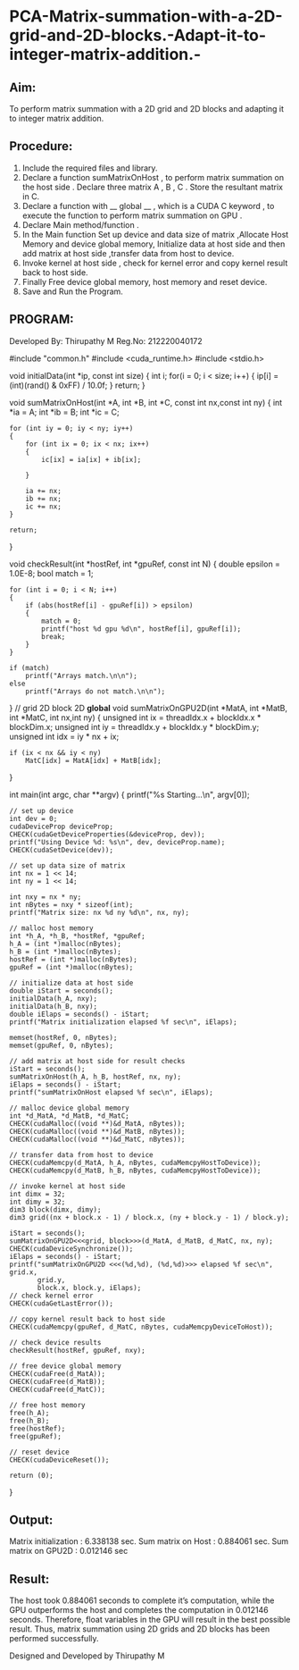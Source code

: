 # PCA-Matrix-summation-with-a-2D-grid-and-2D-blocks.-Adapt-it-to-integer-matrix-addition.-

## Aim:
To perform  matrix summation with a 2D grid and 2D blocks and adapting it to integer matrix addition.

## Procedure:
1. Include the required files and library.
2. Declare a function sumMatrixOnHost , to perform matrix summation on the host side . Declare three matrix A , B , C . Store the resultant matrix in C.
3. Declare a function with __ global __ , which is a CUDA C keyword , to execute the function to perform matrix summation on GPU .
4. Declare Main method/function .
5. In the Main function Set up device and data size of matrix ,Allocate Host Memory and device global memory, Initialize data at host side and then add matrix at host side ,transfer data from host to device.
6. Invoke kernel at host side , check for kernel error and copy kernel result back to host side.
7. Finally Free device global memory, host memory and reset device.
8. Save and Run the Program.

## PROGRAM:
Developed By:  Thirupathy M
Reg.No:   212220040172

#include "common.h"
#include <cuda_runtime.h>
#include <stdio.h>

void initialData(int *ip, const int size)
{
    int i;
    for(i = 0; i < size; i++)
    {
        ip[i] = (int)(rand() & 0xFF) / 10.0f;
    }
    return;
}

void sumMatrixOnHost(int *A, int *B, int *C, const int nx,const int ny)
{
    int *ia = A;
    int *ib = B;
    int *ic = C;

    for (int iy = 0; iy < ny; iy++)
    {
        for (int ix = 0; ix < nx; ix++)
        {
            ic[ix] = ia[ix] + ib[ix];

        }

        ia += nx;
        ib += nx;
        ic += nx;
    }

    return;
}


void checkResult(int *hostRef, int *gpuRef, const int N)
{
    double epsilon = 1.0E-8;
    bool match = 1;

    for (int i = 0; i < N; i++)
    {
        if (abs(hostRef[i] - gpuRef[i]) > epsilon)
        {
            match = 0;
            printf("host %d gpu %d\n", hostRef[i], gpuRef[i]);
            break;
        }
    }

    if (match)
        printf("Arrays match.\n\n");
    else
        printf("Arrays do not match.\n\n");
}
// grid 2D block 2D
__global__ void sumMatrixOnGPU2D(int *MatA, int *MatB, int *MatC, int nx,int ny)
{
    unsigned int ix = threadIdx.x + blockIdx.x * blockDim.x;
    unsigned int iy = threadIdx.y + blockIdx.y * blockDim.y;
    unsigned int idx = iy * nx + ix;

    if (ix < nx && iy < ny)
        MatC[idx] = MatA[idx] + MatB[idx];
}

int main(int argc, char **argv)
{
    printf("%s Starting...\n", argv[0]);

    // set up device
    int dev = 0;
    cudaDeviceProp deviceProp;
    CHECK(cudaGetDeviceProperties(&deviceProp, dev));
    printf("Using Device %d: %s\n", dev, deviceProp.name);
    CHECK(cudaSetDevice(dev));

    // set up data size of matrix
    int nx = 1 << 14;
    int ny = 1 << 14;

    int nxy = nx * ny;
    int nBytes = nxy * sizeof(int);
    printf("Matrix size: nx %d ny %d\n", nx, ny);

    // malloc host memory
    int *h_A, *h_B, *hostRef, *gpuRef;
    h_A = (int *)malloc(nBytes);
    h_B = (int *)malloc(nBytes);
    hostRef = (int *)malloc(nBytes);
    gpuRef = (int *)malloc(nBytes);

    // initialize data at host side
    double iStart = seconds();
    initialData(h_A, nxy);
    initialData(h_B, nxy);
    double iElaps = seconds() - iStart;
    printf("Matrix initialization elapsed %f sec\n", iElaps);

    memset(hostRef, 0, nBytes);
    memset(gpuRef, 0, nBytes);

    // add matrix at host side for result checks
    iStart = seconds();
    sumMatrixOnHost(h_A, h_B, hostRef, nx, ny);
    iElaps = seconds() - iStart;
    printf("sumMatrixOnHost elapsed %f sec\n", iElaps);

    // malloc device global memory
    int *d_MatA, *d_MatB, *d_MatC;
    CHECK(cudaMalloc((void **)&d_MatA, nBytes));
    CHECK(cudaMalloc((void **)&d_MatB, nBytes));
    CHECK(cudaMalloc((void **)&d_MatC, nBytes));

    // transfer data from host to device
    CHECK(cudaMemcpy(d_MatA, h_A, nBytes, cudaMemcpyHostToDevice));
    CHECK(cudaMemcpy(d_MatB, h_B, nBytes, cudaMemcpyHostToDevice));

    // invoke kernel at host side
    int dimx = 32;
    int dimy = 32;
    dim3 block(dimx, dimy);
    dim3 grid((nx + block.x - 1) / block.x, (ny + block.y - 1) / block.y);

    iStart = seconds();
    sumMatrixOnGPU2D<<<grid, block>>>(d_MatA, d_MatB, d_MatC, nx, ny);
    CHECK(cudaDeviceSynchronize());
    iElaps = seconds() - iStart;
    printf("sumMatrixOnGPU2D <<<(%d,%d), (%d,%d)>>> elapsed %f sec\n", grid.x,
           grid.y,
           block.x, block.y, iElaps);
    // check kernel error
    CHECK(cudaGetLastError());

    // copy kernel result back to host side
    CHECK(cudaMemcpy(gpuRef, d_MatC, nBytes, cudaMemcpyDeviceToHost));

    // check device results
    checkResult(hostRef, gpuRef, nxy);

    // free device global memory
    CHECK(cudaFree(d_MatA));
    CHECK(cudaFree(d_MatB));
    CHECK(cudaFree(d_MatC));

    // free host memory
    free(h_A);
    free(h_B);
    free(hostRef);
    free(gpuRef);

    // reset device
    CHECK(cudaDeviceReset());

    return (0);
}

## Output:
Matrix initialization : 6.338138 sec.
Sum matrix on Host : 0.884061 sec.
Sum matrix on GPU2D : 0.012146 sec

## Result:
The host took 0.884061 seconds to complete it’s computation, while the GPU outperforms the host and completes the computation in 0.012146 seconds. Therefore, float variables in the GPU will result in the best possible result. Thus, matrix summation using 2D grids and 2D blocks has been performed successfully.

Designed and Developed by Thirupathy M
